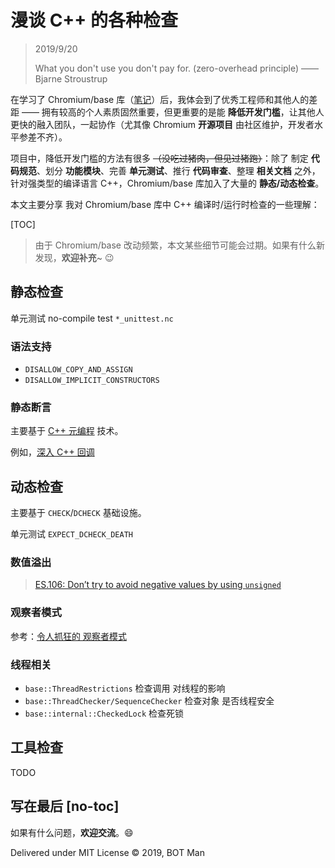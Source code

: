 ﻿# 漫谈 C++ 的各种检查

> 2019/9/20
> 
> What you don't use you don't pay for. (zero-overhead principle) —— Bjarne Stroustrup

在学习了 Chromium/base 库（[笔记](Chromium-Base-Notes.md)）后，我体会到了优秀工程师和其他人的差距 —— 拥有较高的个人素质固然重要，但更重要的是能 **降低开发门槛**，让其他人更快的融入团队，一起协作（尤其像 Chromium **开源项目** 由社区维护，开发者水平参差不齐）。

项目中，降低开发门槛的方法有很多 ~~（没吃过猪肉，但见过猪跑）~~：除了 制定 **代码规范**、划分 **功能模块**、完善 **单元测试**、推行 **代码审查**、整理 **相关文档** 之外，针对强类型的编译语言 C++，Chromium/base 库加入了大量的 **静态/动态检查**。

本文主要分享 我对 Chromium/base 库中 C++ 编译时/运行时检查的一些理解：

[TOC]

> 由于 Chromium/base 改动频繁，本文某些细节可能会过期。如果有什么新发现，**欢迎补充**~ 😉

## 静态检查

单元测试 no-compile test `*_unittest.nc`

### 语法支持

- `DISALLOW_COPY_AND_ASSIGN`
- `DISALLOW_IMPLICIT_CONSTRUCTORS`

### 静态断言

主要基于 [C++ 元编程](../2017/Cpp-Metaprogramming.md) 技术。

例如，[深入 C++ 回调](Inside-Cpp-Callback.md)

## 动态检查

主要基于 `CHECK`/`DCHECK` 基础设施。

单元测试 `EXPECT_DCHECK_DEATH`

### 数值溢出

> [ES.106: Don’t try to avoid negative values by using `unsigned`](https://isocpp.github.io/CppCoreGuidelines/CppCoreGuidelines#Res-nonnegative)

### 观察者模式

参考：[令人抓狂的 观察者模式](Insane-Observer-Pattern.md)

### 线程相关

- `base::ThreadRestrictions` 检查调用 对线程的影响
- `base::ThreadChecker/SequenceChecker` 检查对象 是否线程安全
- `base::internal::CheckedLock` 检查死锁

## 工具检查

TODO

## 写在最后 [no-toc]

如果有什么问题，**欢迎交流**。😄

Delivered under MIT License &copy; 2019, BOT Man
